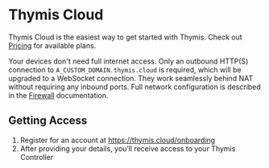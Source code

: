 # Thymis Cloud

Thymis Cloud is the easiest way to get started with Thymis.
Check out [Pricing](https://thymis.io/pricing) for available plans.

Your devices don't need full internet access.
Only an outbound HTTP(S) connection to `A_CUSTOM_DOMAIN.thymis.cloud` is required, which will be upgraded to a WebSocket connection. They work seamlessly behind NAT without requiring any inbound ports.
Full network configuration is described in the [Firewall](../reference/administration/firewall.md) documentation.

## Getting Access

1. Register for an account at https://thymis.cloud/onboarding
2. After providing your details, you’ll receive access to your Thymis Controller
